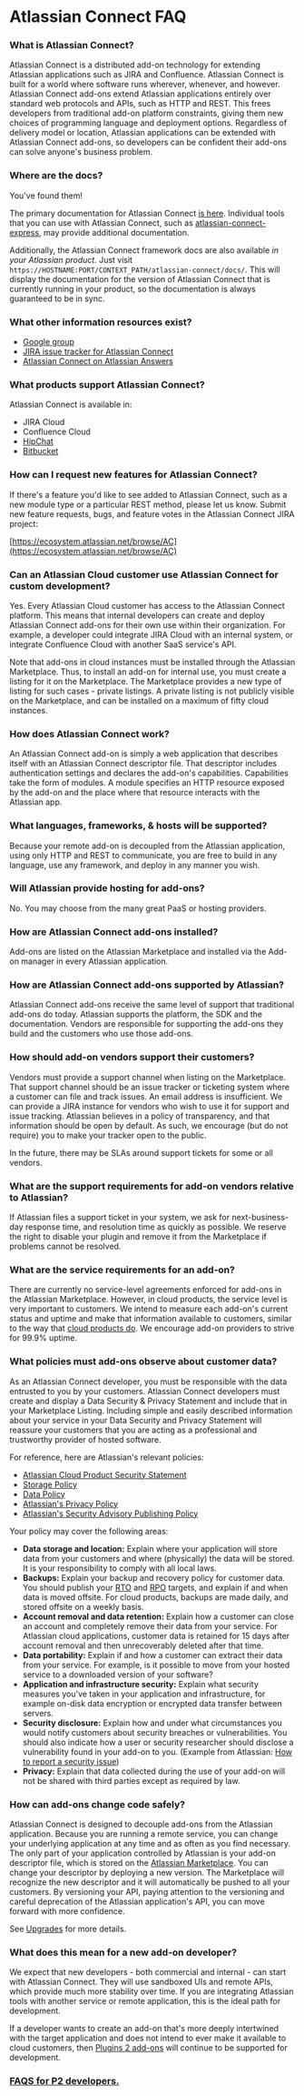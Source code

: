 # Atlassian Connect FAQ

### What is Atlassian Connect?
Atlassian Connect is a distributed add-on technology for extending Atlassian applications such as
JIRA and Confluence. Atlassian Connect is built for a world where software runs wherever, whenever,
and however. Atlassian Connect add-ons extend Atlassian applications entirely over standard web
protocols and APIs, such as HTTP and REST. This frees developers from traditional add-on platform
constraints, giving them new choices of programming language and deployment options. Regardless of
delivery model or location, Atlassian applications can be extended with Atlassian Connect add-ons,
so developers can be confident their add-ons can solve anyone's business problem.

### Where are the docs?
You've found them!

The primary documentation for Atlassian Connect [is here](../index.html). Individual tools that you
can use with Atlassian Connect, such as
[atlassian-connect-express](https://bitbucket.org/atlassian/atlassian-connect-express), may provide
additional documentation.

Additionally, the Atlassian Connect framework docs are also available _in your Atlassian product._
Just visit `https://HOSTNAME:PORT/CONTEXT_PATH/atlassian-connect/docs/`. This will display the
documentation for the version of Atlassian Connect that is currently running in your product, so the
documentation is always guaranteed to be in sync.

### What other information resources exist?
- [Google group](https://groups.google.com/forum/?fromgroups#!forum/atlassian-connect-dev)
- [JIRA issue tracker for Atlassian Connect](https://ecosystem.atlassian.net/browse/AC)
- [Atlassian Connect on Atlassian Answers](https://answers.atlassian.com/tags/atlassian-connect)

### What products support Atlassian Connect?
Atlassian Connect is available in:

- JIRA Cloud
- Confluence Cloud
- [HipChat](https://www.hipchat.com/docs/apiv2)
- [Bitbucket](https://developer.atlassian.com/bitbucket/)

### How can I request new features for Atlassian Connect?
If there's a feature you'd like to see added to Atlassian Connect, such as a new module type or a
particular REST method, please let us know. Submit new feature requests, bugs, and feature votes in
the Atlassian Connect JIRA project:

[https://ecosystem.atlassian.net/browse/AC](https://ecosystem.atlassian.net/browse/AC)

### Can an Atlassian Cloud customer use Atlassian Connect for custom development?
Yes. Every Atlassian Cloud customer has access to the Atlassian Connect platform. This means
that internal developers can create and deploy Atlassian Connect add-ons for their own use
within their organization. For example, a developer could integrate JIRA Cloud with an internal
system, or integrate Confluence Cloud with another SaaS service's API.

Note that add-ons in cloud instances must be installed through the Atlassian Marketplace. Thus, to
install an add-on for internal use, you must create a listing for it on the Marketplace. The
Marketplace provides a new type of listing for such cases - private listings. A private listing is
not publicly visible on the Marketplace, and can be installed on a maximum of fifty cloud
instances.

### How does Atlassian Connect work?
An Atlassian Connect add-on is simply a web application that describes itself with an Atlassian
Connect descriptor file. That descriptor includes authentication settings and declares the add-on's
capabilities. Capabilities take the form of modules. A module specifies an HTTP
resource exposed by the add-on and the place where that resource interacts with the Atlassian app.

### What languages, frameworks, & hosts will be supported?
Because your remote add-on is decoupled from the Atlassian application, using only HTTP and
REST to communicate, you are free to build in any language, use any framework, and deploy in any
manner you wish.

### Will Atlassian provide hosting for add-ons?
No. You may choose from the many great PaaS or hosting providers.

### How are Atlassian Connect add-ons installed?
Add-ons are listed on the Atlassian Marketplace and installed via the Add-on manager in every
Atlassian application.

### How are Atlassian Connect add-ons supported by Atlassian?
Atlassian Connect add-ons receive the same level of support that traditional add-ons do today. Atlassian
supports the platform, the SDK and the documentation. Vendors are responsible for supporting the
add-ons they build and the customers who use those add-ons.

### How should add-on vendors support their customers?
Vendors must provide a support channel when listing on the Marketplace. That support channel should
be an issue tracker or ticketing system where a customer can file and track issues. An email address
is insufficient. We can provide a JIRA instance for vendors who wish to use it for support and issue
tracking. Atlassian believes in a policy of transparency, and that information should be open by
default. As such, we encourage (but do not require) you to make your tracker open to the public.

In the future, there may be SLAs around support tickets for some or all vendors.

### What are the support requirements for add-on vendors relative to Atlassian?
If Atlassian files a support ticket in your system, we ask for next-business-day response time, and
resolution time as quickly as possible. We reserve the right to disable your plugin and remove it
from the Marketplace if problems cannot be resolved.

### What are the service requirements for an add-on?
There are currently no service-level agreements enforced for add-ons in the Atlassian Marketplace.
However, in cloud products, the service level is very important to customers. We intend to measure each
add-on's current status and uptime and make that information available to customers, similar to the
way that [cloud products do](https://www.atlassian.com/cloud/status). We encourage
add-on providers to strive for 99.9% uptime.

### What policies must add-ons observe about customer data?

As an Atlassian Connect developer, you must be responsible with the data entrusted to you by your
customers. Atlassian Connect developers must create and display a Data Security & Privacy Statement
and include that in your Marketplace Listing. Including simple and easily described information
about your service in your Data Security and Privacy Statement will reassure your customers that you
are acting as a professional and trustworthy provider of hosted software.

For reference, here are Atlassian's relevant policies:

* [Atlassian Cloud Product Security Statement](https://www.atlassian.com/hosted/security)
* [Storage Policy](https://confluence.atlassian.com/display/AODM/OnDemand+Storage+Policy)
* [Data Policy](https://confluence.atlassian.com/display/Cloud/About+Your+Data)
* [Atlassian's Privacy Policy](https://www.atlassian.com/company/privacy)
* [Atlassian's Security Advisory Publishing Policy](https://www.atlassian.com/security/security-advisory-pubpolicy)

Your policy may cover the following areas:

* **Data storage and location:** Explain where your application will store data from your customers
and where (physically) the data will be stored. It is your responsibility to comply with all local
laws.
* **Backups:** Explain your backup and recovery policy for customer data. You should publish your
[RTO](http://en.wikipedia.org/wiki/Recovery_time_objective) and [RPO](http://en.wikipedia.org/wiki/Recovery_point_objective)
targets, and explain if and when data is moved offsite. For cloud products, backups are made daily, and stored
offsite on a weekly basis.
* **Account removal and data retention:** Explain how a customer can close an account and completely
remove their data from your service. For Atlassian cloud applications, customer data is retained for 15 days
after account removal and then unrecoverably deleted after that time.
* **Data portability:** Explain if and how a customer can extract their data from your service. For
example, is it possible to move from your hosted service to a downloaded version of your software?
* **Application and infrastructure security:** Explain what security measures you've taken in your
application and infrastructure, for example on-disk data encryption or encrypted data transfer between servers.
* **Security disclosure:** Explain how and under what circumstances you would notify customers about
security breaches or vulnerabilities. You should also indicate how a user or security researcher should
disclose a vulnerability found in your add-on to you. (Example from Atlassian:
[How to report a security issue](https://confluence.atlassian.com/display/DOC/How+to+Report+a+Security+Issue))
* **Privacy:** Explain that data collected during the use of your add-on will not be shared with
third parties except as required by law.

### How can add-ons change code safely?
Atlassian Connect is designed to decouple add-ons from the Atlassian application. Because you are
running a remote service, you can change your underlying application at any time and as often as you
find necessary. The only part of your application controlled by Atlassian is your add-on descriptor
file, which is stored on the [Atlassian Marketplace](https://marketplace.atlassian.com/). You can
change your descriptor by deploying a new version. The Marketplace will recognize the new descriptor
and it will automatically be pushed to all your customers. By versioning your API, paying attention
to the versioning and careful deprecation of the Atlassian application's API, you can move forward
with more confidence.

See [Upgrades](../developing/upgrades.html) for more details.

### What does this mean for a new add-on developer?
We expect that new developers - both commercial and internal - can start with Atlassian Connect.
They will use sandboxed UIs and remote APIs, which provide much more stability over time. If you are
integrating Atlassian tools with another service or remote application, this is the ideal path for
development.

If a developer wants to create an add-on that's more deeply intertwined with the target application
and does not intend to ever make it available to cloud customers, then [Plugins 2
add-ons](https://developer.atlassian.com/display/DOCS/Getting+Started) will continue to be supported
for development.

### [FAQS for P2 developers.](./faqs-for-p2-developers.html)
